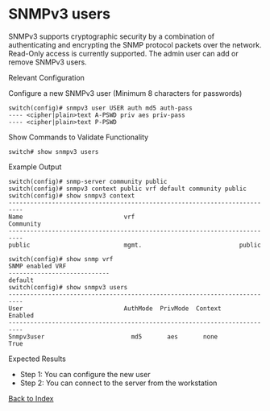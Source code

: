 # SNMPv3 users 

SNMPv3 supports cryptographic security by a combination of authenticating and encrypting the SNMP protocol packets over the network. Read-Only access is currently supported. The admin user can add or remove SNMPv3 users. 

Relevant Configuration 

Configure a new SNMPv3 user (Minimum 8 characters for passwords) 

```
switch(config)# snmpv3 user USER auth md5 auth-pass
---- <cipher|plain>text A-PSWD priv aes priv-pass
---- <cipher|plain>text P-PSWD
```

Show Commands to Validate Functionality 

```
switch# show snmpv3 users
```

Example Output 

```
switch(config)# snmp-server community public
switch(config)# snmpv3 context public vrf default community public
switch(config)# show snmpv3 context
--------------------------------------------------------------------------
Name                            vrf                             Community
--------------------------------------------------------------------------
public                          mgmt.                           public

switch(config)# show snmp vrf
SNMP enabled VRF
----------------------------
default
switch(config)# show snmpv3 users
--------------------------------------------------------------------------
User                            AuthMode  PrivMode  Context        Enabled
--------------------------------------------------------------------------
Snmpv3user                        md5       aes       none           True
```

Expected Results 

* Step 1: You can configure the new user
* Step 2: You can connect to the server from the workstation  


[Back to Index](./index.md)
